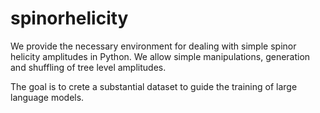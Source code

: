 # spinorhelicity
We provide the necessary environment for dealing with simple spinor helicity amplitudes in Python. We allow simple manipulations, generation and shuffling of tree level amplitudes.

The goal is to crete a substantial dataset to guide the training of large language models.
